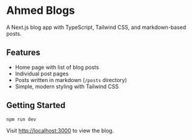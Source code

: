 
# Ahmed Blogs

A Next.js blog app with TypeScript, Tailwind CSS, and markdown-based posts.

## Features
- Home page with list of blog posts
- Individual post pages
- Posts written in markdown (`/posts` directory)
- Simple, modern styling with Tailwind CSS

## Getting Started

```bash
npm run dev
```

Visit [http://localhost:3000](http://localhost:3000) to view the blog.
